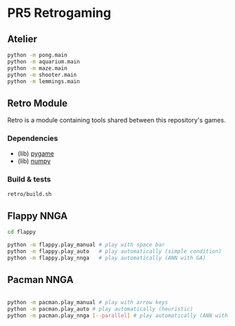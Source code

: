 # PR5 Retrogaming

## Atelier

~~~sh
python -m pong.main
python -m aquarium.main
python -m maze.main
python -m shooter.main
python -m lemmings.main
~~~

## Retro Module

Retro is a module containing tools shared between this repository's games.

### Dependencies

* (lib) [pygame](https://www.pygame.org)
* (lib) [numpy](http://www.numpy.org/)

### Build & tests

~~~sh
retro/build.sh
~~~

## Flappy NNGA

~~~sh
cd flappy

python -m flappy.play_manual # play with space bar
python -m flappy.play_auto   # play automatically (simple condition)
python -m flappy.play_nnga   # play automatically (ANN with GA)
~~~

## Pacman NNGA

~~~sh

python -m pacman.play_manual # play with arrow keys
python -m pacman.play_auto # play automatically (heuristic)
python -m pacman.play_nnga [--parallel] # play automatically (ANN with GA)
~~~
